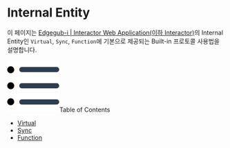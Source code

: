 # Internal Entity
이 페이지는 <u>Edgegub-i | Interactor Web Application(이하 Interactor)</u>의 Internal Entity인 `Virtual`, `Sync`, `Function`에 기본으로 제공되는 Built-in 프로토콜 사용법을 설명합니다.

<div class="toc-title"><img src="../../img/icon/list.svg">Table of Contents</div>

- [Virtual](#)
- [Sync](#)
- [Function](#)
